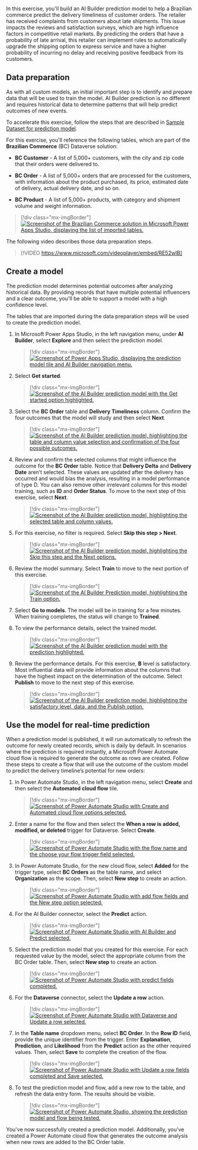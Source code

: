 In this exercise, you'll build an AI Builder prediction model to help a Brazilian commerce predict the delivery timeliness of customer orders. The retailer has received complaints from customers about late shipments. This issue impacts the reviews and satisfaction surveys, which are high influence factors in competitive retail markets. By predicting the orders that have a probability of late arrival, this retailer can implement rules to automatically upgrade the shipping option to express service and have a higher probability of incurring no delay and receiving positive feedback from its customers.

## Data preparation

As with all custom models, an initial important step is to identify and prepare data that will be used to train the model. AI Builder prediction is no different and requires historical data to determine patterns that will help predict outcomes of new events.

To accelerate this exercise, follow the steps that are described in [Sample Dataset for prediction model](/ai-builder/prediction-data-prep?WT.mc_id=DX-MVP-5003600?azure-portal=true#sample-dataset-for-prediction-model).

For this exercise, you'll reference the following tables, which are part of the **Brazilian Commerce** (BC) Dataverse solution:

- **BC Customer** - A list of 5,000+ customers, with the city and zip code that their orders were delivered to.

- **BC Order** - A list of 5,000+ orders that are processed for the customers, with information about the product purchased, its price, estimated date of delivery, actual delivery date, and so on.

- **BC Product** - A list of 5,000+ products, with category and shipment volume and weight information.

> [!div class="mx-imgBorder"]
> [![Screenshot of the Brazilian Commerce solution in Microsoft Power Apps Studio, displaying the list of imported tables.](../media/tables.png)](../media/tables.png#lightbox)

The following video describes those data preparation steps.

> [!VIDEO https://www.microsoft.com/videoplayer/embed/RE52wlB]

## Create a model

The prediction model determines potential outcomes after analyzing historical data. By providing records that have multiple potential influencers and a clear outcome, you'll be able to support a model with a high confidence level.

The tables that are imported during the data preparation steps will be used to create the prediction model.

1. In Microsoft Power Apps Studio, in the left navigation menu, under **AI Builder**, select **Explore** and then select the prediction model.

	> [!div class="mx-imgBorder"]
	> [![Screenshot of Power Apps Studio, displaying the prediction model tile and AI Builder navigation menu.](../media/prediction-model-tile.png)](../media/prediction-model-tile.png#lightbox)

2. Select **Get started**.

	> [!div class="mx-imgBorder"]
	> [![Screenshot of the AI Builder prediction model with the Get started option highlighted.](../media/get-started.png)](../media/get-started.png#lightbox)

1. Select the **BC Order** table and **Delivery Timeliness** column. Confirm the four outcomes that the model will study and then select **Next**.

	> [!div class="mx-imgBorder"]
	> [![Screenshot of the AI Builder prediction model, highlighting the table and column value selection and confirmation of the four possible outcomes.](../media/outcomes.png)](../media/outcomes.png#lightbox)

1. Review and confirm the selected columns that might influence the outcome for the **BC Order** table. Notice that **Delivery Delta** and **Delivery Date** aren’t selected. These values are updated after the delivery has occurred and would bias the analysis, resulting in a model performance of type D. You can also remove other irrelevant columns for this model training, such as **ID** and **Order Status**. To move to the next step of this exercise, select **Next**.

	> [!div class="mx-imgBorder"]
	> [![Screenshot of the AI Builder prediction model, highlighting the selected table and column values.](../media/columns.png)](../media/columns.png#lightbox)

1. For this exercise, no filter is required. Select **Skip this step > Next**.

    > [!div class="mx-imgBorder"]
	> [![Screenshot of the AI Builder prediction model, highlighting the Skip this step and the Next options.](../media/skip.png)](../media/skip.png#lightbox)

1. Review the model summary. Select **Train** to move to the next portion of this exercise.

    > [!div class="mx-imgBorder"]
	> [![Screenshot of the AI Builder Prediction model, highlighting the Train option.](../media/train-2.png)](../media/train-2.png#lightbox)

1. Select **Go to models**. The model will be in training for a few minutes. When training completes, the status will change to **Trained**.

1. To view the performance details, select the trained model.

    > [!div class="mx-imgBorder"]
	> [![Screenshot of the AI Builder prediction model with the prediction highlighted.](../media/prediction.png)](../media/prediction.png#lightbox)

1. Review the performance details. For this exercise, **B** level is satisfactory. Most influential data will provide information about the columns that have the highest impact on the determination of the outcome. Select **Publish** to move to the next step of this exercise.

    > [!div class="mx-imgBorder"]
	> [![Screenshot of the AI Builder prediction model, highlighting the satisfactory level, data, and the Publish option.](../media/publish.png)](../media/publish.png#lightbox)

## Use the model for real-time prediction

When a prediction model is published, it will run automatically to refresh the outcome for newly created records, which is daily by default.
In scenarios where the prediction is required instantly, a Microsoft Power Automate cloud flow is required to generate the outcome as rows are created.
Follow these steps to create a flow that will use the outcome of the custom model to predict the delivery timeline’s potential for new orders:

1. In Power Automate Studio, in the left navigation menu, select **Create** and then select the **Automated cloud flow** tile.

	> [!div class="mx-imgBorder"]
	> [![Screenshot of Power Automate Studio with Create and Automated cloud flow options selected.](../media/automated.png)](../media/automated.png#lightbox)

1. Enter a name for the flow and then select the **When a row is added, modified, or deleted** trigger for Dataverse. Select **Create**.

	> [!div class="mx-imgBorder"]
	> [![Screenshot of Power Automate Studio with the flow name and the choose your flow trigger field selected.](../media/flow-trigger.png)](../media/flow-trigger.png#lightbox)

1. In Power Automate Studio, for the new cloud flow, select **Added** for the trigger type, select **BC Orders** as the table name, and select **Organization** as the scope. Then, select **New step** to create an action.

	> [!div class="mx-imgBorder"]
	> [![Screenshot of Power Automate Studio with add flow fields and the New step option selected.](../media/new-cloud.png)](../media/new-cloud.png#lightbox)

1. For the AI Builder connector, select the **Predict** action.

	> [!div class="mx-imgBorder"]
	> [![Screenshot of Power Automate Studio with AI Builder and Predict selected.](../media/predict.png)](../media/predict.png#lightbox)

1. Select the prediction model that you created for this exercise. For each requested value by the model, select the appropriate column from the BC Order table. Then, select **New step** to create an action.

    > [!div class="mx-imgBorder"]
	> [![Screenshot of Power Automate Studio with predict fields completed.](../media/predict-complete.png)](../media/predict-complete.png#lightbox)

1. For the **Dataverse** connector, select the **Update a row** action.

    > [!div class="mx-imgBorder"]
	> [![Screenshot of Power Automate Studio with Dataverse and Update a row selected.](../media/update-row.png)](../media/update-row.png#lightbox)

1. In the **Table name** dropdown menu, select **BC Order**. In the **Row ID** field, provide the unique identifier from the trigger. Enter **Explanation**, **Prediction**, and **Likelihood** from the **Predict** action as the other required values. Then, select **Save** to complete the creation of the flow.

    > [!div class="mx-imgBorder"]
	> [![Screenshot of Power Automate Studio with Update a row fields completed and Save selected.](../media/update-row-complete.png)](../media/update-row-complete.png#lightbox)

1. To test the prediction model and flow, add a new row to the table, and refresh the data entry form. The results should be visible.

    > [!div class="mx-imgBorder"]
	> [![Screenshot of Power Automate Studio, showing the prediction model and flow being tested.](../media/test-prediction.png)](../media/test-prediction.png#lightbox)

You've now successfully created a prediction model. Additionally, you’ve created a Power Automate cloud flow that generates the outcome analysis when new rows are added to the BC Order table.
